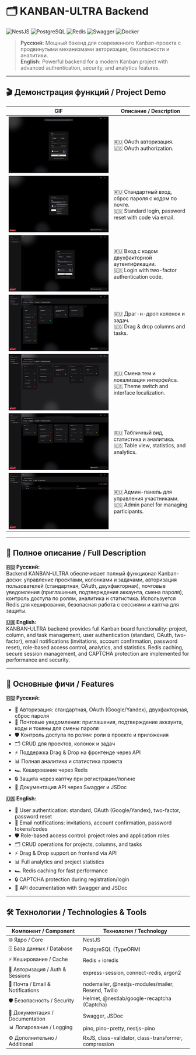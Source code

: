 # 🗂 KANBAN-ULTRA Backend

![NestJS](https://img.shields.io/badge/Backend-NestJS-red?logo=nestjs)
![PostgreSQL](https://img.shields.io/badge/Database-PostgreSQL-blue?logo=postgresql)
![Redis](https://img.shields.io/badge/Cache-Redis-orange?logo=redis)
![Swagger](https://img.shields.io/badge/Docs-Swagger-85EA2D?logo=swagger)
![Docker](https://img.shields.io/badge/Docker-Fully%20Containerized-2496ED?logo=docker)

> **Русский:** Мощный бэкенд для современного Kanban-проекта с продвинутыми механизмами авторизации, безопасности и аналитики.  
> **English:** Powerful backend for a modern Kanban project with advanced authentication, security, and analytics features.

---

## 🎬 Демонстрация функций / Project Demo

| GIF | Описание / Description |
|-----|------------------------|
| ![OAuth](./assets/1-presentation.gif) | 🇷🇺 OAuth авторизация. <br> 🇺🇸 OAuth authorization. |
| ![Password Reset](./assets/2-presentation.gif) | 🇷🇺 Стандартный вход, сброс пароля с кодом по почте. <br> 🇺🇸 Standard login, password reset with code via email. |
| ![2FA Login](./assets/3-presentation.gif) | 🇷🇺 Вход с кодом двухфакторной аутентификации. <br> 🇺🇸 Login with two-factor authentication code. |
| ![Kanban Board](./assets/4-presentation.gif) | 🇷🇺 Драг-н-дроп колонок и задач. <br> 🇺🇸 Drag & drop columns and tasks. |
| ![Themes & i18n](./assets/6-presentation.gif) | 🇷🇺 Смена тем и локализация интерфейса. <br> 🇺🇸 Theme switch and interface localization. |
| ![Table View](./assets/7-presentation.gif) | 🇷🇺 Табличный вид, статистика и аналитика. <br> 🇺🇸 Table view, statistics, and analytics. |
| ![Admin Panel](./assets/8-presentation.gif) | 🇷🇺 Админ-панель для управления участниками. <br> 🇺🇸 Admin panel for managing participants. |

---

## 🔹 Полное описание / Full Description

**🇷🇺 Русский:**  
Backend KANBAN-ULTRA обеспечивает полный функционал Kanban-доски: управление проектами, колонками и задачами, авторизация пользователей (стандартная, OAuth, двухфакторная), почтовые уведомления (приглашения, подтверждения аккаунта, смена пароля), контроль доступа по ролям, аналитика и статистика. Используется Redis для кеширования, безопасная работа с сессиями и каптча для защиты.

**🇺🇸 English:**  
KANBAN-ULTRA backend provides full Kanban board functionality: project, column, and task management, user authentication (standard, OAuth, two-factor), email notifications (invitations, account confirmation, password reset), role-based access control, analytics, and statistics. Redis caching, secure session management, and CAPTCHA protection are implemented for performance and security.

---

## 📌 Основные фичи / Features

**🇷🇺 Русский:**
- 🔑 Авторизация: стандартная, OAuth (Google/Yandex), двухфакторная, сброс пароля
- 📧 Почтовые уведомления: приглашения, подтверждение аккаунта, коды и токены для смены пароля
- 🛡 Контроль доступа по ролям: роли в проекте и приложения
- 🗂 CRUD для проектов, колонок и задач
- ⚡ Поддержка Drag & Drop на фронтенде через API
- 📊 Полная аналитика и статистика проекта
- 🏎 Кеширование через Redis
- 🔒 Защита через каптчу при регистрации/логине
- 📜 Документация API через Swagger и JSDoc

**🇺🇸 English:**
- 🔑 User authentication: standard, OAuth (Google/Yandex), two-factor, password reset
- 📧 Email notifications: invitations, account confirmation, password tokens/codes
- 🛡 Role-based access control: project roles and application roles
- 🗂 CRUD operations for projects, columns, and tasks
- ⚡ Drag & Drop support on frontend via API
- 📊 Full analytics and project statistics
- 🏎 Redis caching for fast performance
- 🔒 CAPTCHA protection during registration/login
- 📜 API documentation with Swagger and JSDoc

---

## 🛠 Технологии / Technologies & Tools

| Компонент / Component | Технология / Technology |
|----------------------|------------------------|
| 🌐 Ядро / Core        | NestJS                 |
| 🗄 База данных / Database | PostgreSQL (TypeORM)   |
| ⚡ Кеширование / Cache | Redis + ioredis        |
| 🔑 Авторизация / Auth & Sessions | express-session, connect-redis, argon2 |
| 📧 Почта / Email & Notifications | nodemailer, @nestjs-modules/mailer, Resend, Twilio |
| 🛡 Безопасность / Security | Helmet, @nestlab/google-recaptcha (Captcha) |
| 📝 Документация / Documentation | Swagger, JSDoc        |
| 📊 Логирование / Logging | pino, pino-pretty, nestjs-pino |
| ⚙️ Дополнительно / Additional | RxJS, class-validator, class-transformer, compression |